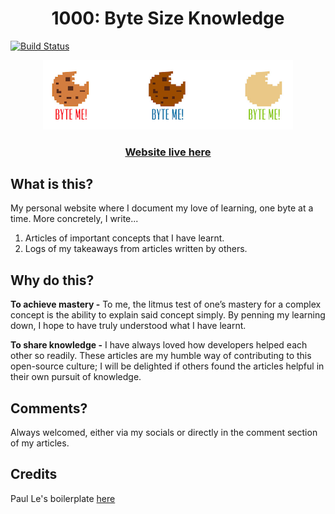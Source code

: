 <h1 align="center">1000: Byte Size Knowledge </h1>

[![Build Status](https://travis-ci.org/larrylawl/larrylawl.github.io.svg?branch=master)](https://travis-ci.org/larrylawl/larrylawl.github.io)

<div align="center">
  <img src="/assets/img/site/byte.png" width="400"/>
  <h3>
      <a href="https://larrylawl.github.io/">Website live here</a>
  </h3>
</div>


## What is this?

My personal website where I document my love of learning, one byte at a time. More concretely, I write... 
1. Articles of important concepts that I have learnt.
2. Logs of my takeaways from articles written by others.

## Why do this?
**To achieve mastery -** To me, the litmus test of one’s mastery for a complex concept is the ability to explain said concept simply. By penning my learning down, I hope to have truly understood what I have learnt.

**To share knowledge -** I have always loved how developers helped each other so readily. These articles are my humble way of contributing to this open-source culture; I will be delighted if others found the articles helpful in their own pursuit of knowledge.

## Comments?
Always welcomed, either via my socials or directly in the comment section of my articles.

## Credits
Paul Le's boilerplate [here](https://github.com/LeNPaul/Lagrange)

